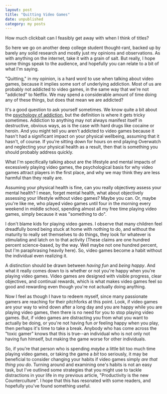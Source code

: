 ```yaml
---
layout: post
title: "Quitting Video Games"
date: unpublished
category: my posts
---
```


How much clickbait can I feasibly get away with when I think of titles?

So here we go on another deep college student thought-rant, backed up by barely any solid research and mostly just my opinions and observations. As with anything on the internet, take it with a grain of salt. But really, I hope some things speak to the audience, and hopefully you can relate to a bit of what I'm saying.

"Quitting," in my opinion, is a hard word to use when talking about video games, because it implies some sort of underlying addiction. Most of us are probably not addicted to video games, in the same way that we're not "addicted" to Netflix. We may spend a considerable amount of time doing any of these things, but does that mean we are addicted?

It's a good question to ask yourself sometimes. We know quite a bit about the [psychology of addiction][1], but the definition is where it gets tricky sometimes. Addiction to anything may not always manifest itself in destructive, obvious ways, as is the case with hard drugs like cocaine or heroin. And you might tell you aren't addicted to video games because it hasn't had a significant impact on your physical wellbeing, assuming that it hasn't, of course. If you're sitting down for hours on end playing Overwatch and neglecting your physical health as a result, then that is something you should probably address quickly.

What I'm specifically talking about are the lifestyle and mental impacts of excessively playing video games, the psychological basis for why video games attract players in the first place, and why we may think they are less harmful than they really are.

Assuming your physical health is fine, can you really objectivey assess your mental health? I mean, forget mental health, what about objectively assessing your lifestyle without video games? Maybe you can. Or, maybe you're like me, who played video games until four in the morning every weekend in middle school, spending almost all my free time playing video games, simply because it was "something to do". 

I don't blame kids for playing video games. I observe that many children feel dreadfully bored being stuck at home with nothing to do, and without the maturity to really set themselves to do things, they look for whatever is stimulating and latch on to that activity (These claims are one hundred percent science-based, by the way. Well maybe not one hundred percent, but I'm paraphrasing heavily here). So, video games become a habit without the individual even realizing it. 

A distinction should be drawn between *having fun* and *being happy*. And what it really comes down to is whether or not you're happy when you're playing video games. Video games are designed with visible progress, clear objectives, and continual rewards, which is what makes video games feel so good and rewarding even though you're not actually doing anything.

Now I feel as though I have to redeem myself, since many passionate gamers are reaching for their pitchforks at this point. Look, if video games are your way to wind down after a long day and you are happy while you are playing video games, then there is no need for you to stop playing video games. But, if video games are distracting you from what you want to actually be doing, or you're not having fun *or* feeling happy when you play, then perhaps it's time to take a break. Anybody who has come across the "toxic gamer" knows that this is true--an individual who is not only not having fun himself, but making the game worse for other individuals.

So, if you're that person who is spending *maybe* a little bit too much time playing video games, or taking the game a *bit* too seriously, it may be beneficial to consider changing your habits if video games simply *are that thing you do*. Turning around and examining one's habits is not an easy task, but I've outlined some strategies that you might use to tackle distractions in your life in my previous article, "Productivity is the new Counterculture". I hope that this has resonated with some readers, and hopefully you've found something useful.

[1]:https://www.youtube.com/watch?v=AXk2CB2_g2E


